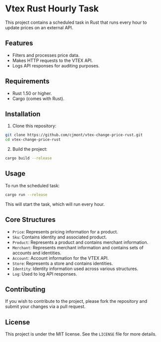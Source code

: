 # Vtex Rust Hourly Task

This project contains a scheduled task in Rust that runs every hour to update prices on an external API.

## Features

- Filters and processes price data.
- Makes HTTP requests to the VTEX API.
- Logs API responses for auditing purposes.

## Requirements

- Rust 1.50 or higher.
- Cargo (comes with Rust).

## Installation

1. Clone this repository:

```bash
git clone https://github.com/cjmont/vtex-change-price-rust.git
cd vtex-change-price-rust
```

2. Build the project:

```bash
cargo build --release
```

## Usage

To run the scheduled task:

```bash
cargo run --release
```

This will start the task, which will run every hour.

## Core Structures

- `Price`: Represents pricing information for a product.
- `Sku`: Contains identity and associated product.
- `Product`: Represents a product and contains merchant information.
- `Merchant`: Represents merchant information and contains sets of accounts and identities.
- `Account`: Account information for the VTEX API.
- `Store`: Represents a store and contains identities.
- `Identity`: Identity information used across various structures.
- `Log`: Used to log API responses.

## Contributing

If you wish to contribute to the project, please fork the repository and submit your changes via a pull request.

## License

This project is under the MIT license. See the `LICENSE` file for more details.
